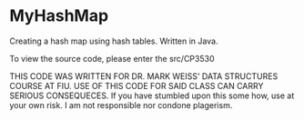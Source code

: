 # MyHashMap
Creating a hash map using hash tables. Written in Java.

To view the source code, please enter the src/CP3530

THIS CODE WAS WRITTEN FOR DR. MARK WEISS' DATA STRUCTURES COURSE AT FIU. USE OF THIS CODE FOR SAID CLASS CAN CARRY SERIOUS CONSEQUECES. If you have stumbled upon this some how, use at your own risk. I am not responsible nor condone plagerism.
